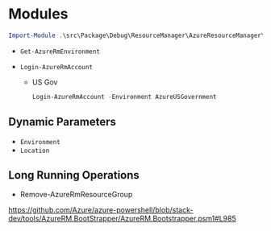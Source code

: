 # Modules

  ```powershell
  Import-Module .\src\Package\Debug\ResourceManager\AzureResourceManager\AzureRM.Profile\AzureRM.Profile.psd1
  ```

- `Get-AzureRmEnvironment`
- `Login-AzureRmAccount`

  - US Gov

    ```powershell
    Login-AzureRmAccount -Environment AzureUSGovernment
    ```

## Dynamic Parameters

- `Environment`
- `Location`

## Long Running Operations

- Remove-AzureRmResourceGroup

https://github.com/Azure/azure-powershell/blob/stack-dev/tools/AzureRM.BootStrapper/AzureRM.Bootstrapper.psm1#L985